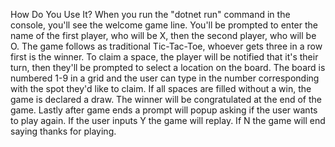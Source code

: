 How Do You Use It?
When you run the "dotnet run" command in the console, you'll see the welcome game line. You'll be prompted to enter the name of the first player, who will be X, then the second player, who will be O. The game follows as traditional Tic-Tac-Toe, whoever gets three in a row first is the winner. To claim a space, the player will be notified that it's their turn, then they'll be prompted to select a location on the board. The board is numbered 1-9 in a grid and the user can type in the number corresponding with the spot they'd like to claim. If all spaces are filled without a win, the game is declared a draw. The winner will be congratulated at the end of the game. Lastly after game ends a prompt will popup asking if the user wants to play again. If the user inputs Y the game will replay. If N the game will end saying thanks for playing.